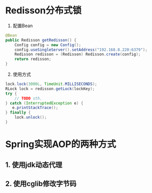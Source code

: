 # Redisson分布式锁

1. 配置Bean

```java
@Bean
public Redisson getRedisson() {
    Config config = new Config();
    config.useSingleServer().setAddress("192.168.8.220:6379");
    Redisson redisson = (Redisson) Redisson.create(config);
    return redisson;
}
```

2. 使用方式

```java
lock.lock(3000L, TimeUnit.MILLISECONDS);
RLock lock = redisson.getLock(lockKey);
try {
    // TODO sth.
} catch (InterruptedException e) {
   e.printStackTrace();
} finally {
    lock.unlock();
}
```

# Spring实现AOP的两种方式
## 1. 使用jdk动态代理
## 2. 使用cglib修改字节码
